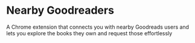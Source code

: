 # Nearby Goodreaders

A Chrome extension that connects you with nearby Goodreads users and lets you explore the books they own and request those effortlessly